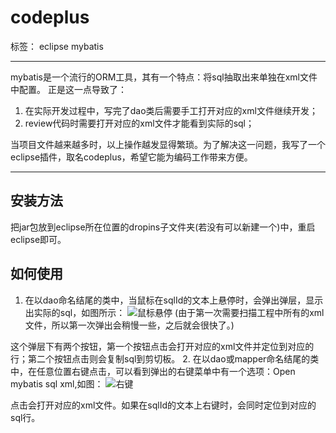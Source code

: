 # codeplus

标签： eclipse mybatis

***
mybatis是一个流行的ORM工具，其有一个特点：将sql抽取出来单独在xml文件中配置。 正是这一点导致了：
1. 在实际开发过程中，写完了dao类后需要手工打开对应的xml文件继续开发；
2. review代码时需要打开对应的xml文件才能看到实际的sql；

当项目文件越来越多时，以上操作越发显得繁琐。为了解决这一问题，我写了一个eclipse插件，取名codeplus，希望它能为编码工作带来方便。
***
## 安装方法
把jar包放到eclipse所在位置的dropins子文件夹(若没有可以新建一个)中，重启eclipse即可。
## 如何使用
1. 在以dao命名结尾的类中，当鼠标在sqlId的文本上悬停时，会弹出弹层，显示出实际的sql，如图所示：
![鼠标悬停](https://raw.githubusercontent.com/huangice/images/master/screenshots/codeplus-hover.png)
(由于第一次需要扫描工程中所有的xml文件，所以第一次弹出会稍慢一些，之后就会很快了。)

这个弹层下有两个按钮，第一个按钮点击会打开对应的xml文件并定位到对应的行；第二个按钮点击则会复制sql到剪切板。
2. 在以dao或mapper命名结尾的类中，在任意位置右键点击，可以看到弹出的右键菜单中有一个选项：Open mybatis sql xml,如图：
![右键](https://raw.githubusercontent.com/huangice/images/master/screenshots/codeplus-menu.png)

点击会打开对应的xml文件。如果在sqlId的文本上右键时，会同时定位到对应的sql行。
  